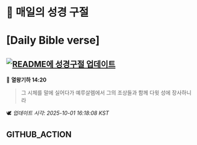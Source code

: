 # 🙏 매일의 성경 구절
# [Daily Bible verse]
## [![README에 성경구절 업데이트](https://github.com/DONGSUKA/first_test/actions/workflows/update-readme-bible.yml/badge.svg)](https://github.com/DONGSUKA/first_test/actions/workflows/update-readme-bible.yml)
<!-- START_BIBLE_VERSE -->
📖 **열왕기하 14:20**
> 그 시체를 말에 실어다가 예루살렘에서 그의 조상들과 함께 다윗 성에 장사하니라

🕊️ _업데이트 시각: 2025-10-01 16:18:08 KST_
  <!-- END_BIBLE_VERSE -->
## GITHUB_ACTION
